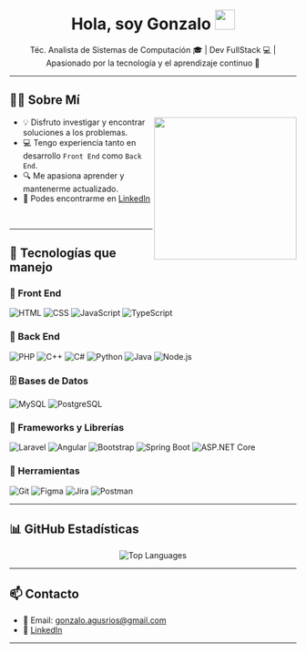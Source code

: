 <h1 align="center">Hola, soy Gonzalo <img src="https://media.giphy.com/media/hvRJCLFzcasrR4ia7z/giphy.gif" width="35"></h1>

<p align="center">
  Téc. Analista de Sistemas de Computación 🎓 | Dev FullStack 💻 | Apasionado por la tecnología y el aprendizaje continuo 🚀
</p>

---

## 🙋‍♂️ Sobre Mí

<img align="right" src="https://github.com/7oSkaaa/7oSkaaa/blob/main/Images/Right_Side.gif?raw=true" width="250px" style="margin-bottom: 20px;" />

- 💡 Disfruto investigar y encontrar soluciones a los problemas.
- 💻 Tengo experiencia tanto en desarrollo `Front End` como `Back End`.
- 🔍 Me apasiona aprender y mantenerme actualizado.
- 🤝 Podes encontrarme en [LinkedIn](https://www.linkedin.com/in/gonzalo-agustín-rios)

<br>

---

## 🚀 Tecnologías que manejo

### 🎨 Front End

![HTML](https://img.shields.io/badge/HTML5-E34F26?style=for-the-badge&logo=html5&logoColor=white)
![CSS](https://img.shields.io/badge/CSS3-1572B6?style=for-the-badge&logo=css3&logoColor=white)
![JavaScript](https://img.shields.io/badge/JavaScript-F7DF1E?style=for-the-badge&logo=javascript&logoColor=black)
![TypeScript](https://img.shields.io/badge/TypeScript-007ACC?style=for-the-badge&logo=typescript&logoColor=white)

### 🧠 Back End

![PHP](https://img.shields.io/badge/PHP-777BB4?style=for-the-badge&logo=php&logoColor=white)
![C++](https://img.shields.io/badge/C++-00599C?style=for-the-badge&logo=c%2B%2B&logoColor=white)
![C#](https://img.shields.io/badge/C%23-239120?style=for-the-badge&logo=csharp&logoColor=white)
![Python](https://img.shields.io/badge/Python-3670A0?style=for-the-badge&logo=python&logoColor=ffdd54)
![Java](https://img.shields.io/badge/java-%23ED8B00.svg?style=for-the-badge&logo=openjdk&logoColor=white)
![Node.js](https://img.shields.io/badge/Node.js-339933?style=for-the-badge&logo=nodedotjs&logoColor=white)

### 🗄️ Bases de Datos

![MySQL](https://img.shields.io/badge/MySQL-4479A1?style=for-the-badge&logo=mysql&logoColor=white)
![PostgreSQL](https://img.shields.io/badge/PostgreSQL-316192?style=for-the-badge&logo=postgresql&logoColor=white)

### 🧩 Frameworks y Librerías

![Laravel](https://img.shields.io/badge/Laravel-FF2D20?style=for-the-badge&logo=laravel&logoColor=white)
![Angular](https://img.shields.io/badge/Angular-DD0031?style=for-the-badge&logo=angular&logoColor=white)
![Bootstrap](https://img.shields.io/badge/Bootstrap-7952B3?style=for-the-badge&logo=bootstrap&logoColor=white)
![Spring Boot](https://img.shields.io/badge/Spring%20Boot-6DB33F?style=for-the-badge&logo=springboot&logoColor=white)
![ASP.NET Core](https://img.shields.io/badge/ASP.NET_Core-512BD4?style=for-the-badge&logo=dotnet&logoColor=white)

### 🧰 Herramientas

![Git](https://img.shields.io/badge/Git-F05032?style=for-the-badge&logo=git&logoColor=white)
![Figma](https://img.shields.io/badge/Figma-F24E1E?style=for-the-badge&logo=figma&logoColor=white)
![Jira](https://img.shields.io/badge/Jira-0052CC?style=for-the-badge&logo=jira&logoColor=white)
![Postman](https://img.shields.io/badge/Postman-FF6C37?style=for-the-badge&logo=postman&logoColor=white)

---

## 📊 GitHub Estadísticas

<p align="center">
  <img src="https://github-readme-stats.vercel.app/api/top-langs/?username=GonzaloRios10&layout=compact&theme=radical" alt="Top Languages" />
</p>

---

## 📫 Contacto

- 📧 Email: gonzalo.agusrios@gmail.com 
- 💼 [LinkedIn](https://www.linkedin.com/in/gonzalo-agustín-rios)

---
